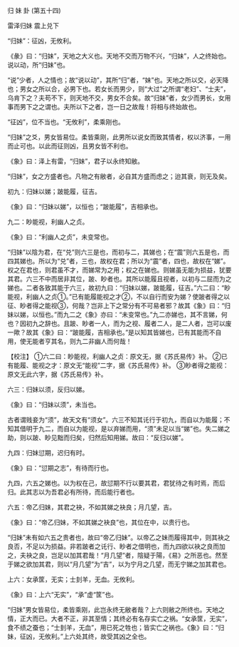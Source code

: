 归 妹 卦 (第五十四)

雷泽归妹 震上兑下

“归妹”：征凶，无攸利。

《彖》曰：“归妹”，天地之大义也。天地不交而万物不兴，“归妹”，人之终始也。说以动，所“归妹”也。

“说”少者，人之情也；故“说以动”，其所“归”者，“妹”也。天地之所以交，必天降也；男女之所以合，必男下也。若女长而男少，则“大过”之所谓“老妇”、“士夫”，乌肯下之？夫苟不下，则天地不交，男女不合矣。故“归妹”者，女少而男长，女用事而男下之之谓也。夫所以下之者，岂一日之故哉！将相与终始故也。

“征凶”，位不当也。“无攸利”，柔乘刚也。

“归妹”之爻，男女皆易位。柔皆乘刚，此男所以说女而致其情者，权以济事，一用而止可也。以此而征则凶，且男女皆不利也。

《象》曰：泽上有雷，“归妹”，君子以永终知敝。

“归妹”，女之方盛者也。凡物之有敝者，必自其方盛而虑之；迨其衰，则无及矣。

初九：归妹以娣；跛能履，征吉。

《象》曰：“归妹以娣”，以恒也；“跛能履”，吉相承也。

九二：眇能视，利幽人之贞。

《象》曰：“利幽人之贞”，未变常也。

“归妹”以陰为君，在“兑”则六三是也，而初与二，其娣也；在“震”则六五是也，而四其娣也。所以为“兑”者，三也，故权在君；所以为“震”者，四也，故权在“娣”。权之在君也，则君虽不才，而娣常为之用；权之在娣也。则娣虽无能为损益，犹要其君。六三不中而居非其位，跛、眇者也。其所以能履且视者，以初与二屈而为之娣也。二者各致其能于六三，故初九曰：“归妹以娣，跛能履，征吉。”六二曰：“眇能视，利幽人之贞①。”已有能履能视之才②，不以自行而安为娣？使跛者得之以征、眇者得之能视③，何哉？岂非上下之常分有不可易者邪？故其《象》曰：“归妹以娣，以恒也。”而九二之《象》亦曰：“未变常也。”九二亦娣也，其不言娣，何也？因初九之辞也。且跛、眇者一人，而为之视、履者二人，是二人者，岂可以废一歟？故其《象》曰：“跛能履，吉相承也。”是以知其皆娣也，已有其能而不自用，使无能者亨其名，则九二非幽人而何哉！

【校注】 ①六二曰：眇能视，利幽人之贞：原文无，据《苏氏易传》补。 ②已有能履、能视之才：原文无“能视”二字，据《苏氏易传》补。 ③眇者得之能视：原文无此六字，据《苏氏易传》补。

六三：归妹以须，反归以娣。

《象》曰：“归妹以须”，未当也。

古者谓贱妾为“须”，故天文有“须女”。六三不知其讬行于初九，而自以为能履；不知其借明于九二，而自以为能视，是以弃娣而用，“须”未足以当“娣”也。失二娣之助，则以跛、眇见黜而归矣，归然后知用娣。故曰：“反归以娣”。

九四：归妹愆期，迟归有时。

《象》曰：“愆期之志”，有待而行也。

九四，六五之娣也。以为权在己，故愆期不行以要其君，君犹待之有时焉，而后归。此其志以为吾君必有所待，而后能行者也。

六五：帝乙归妹，其君之袂，不如其娣之袂良；月几望，吉。

《象》曰：“帝乙归妹，不如其娣之袂良”也，其位在中，以贵行也。

“归妹”未有如六五之贵者也，故曰“帝乙归妹”。以帝乙之妹而履得其中，则其袂之良否，不足以为损益。非若跛者之讬行、眇者之借明也，而九四欲以袂之良而加之，夫袂之良，岂足以加其君哉！“月几望”者，陰疑于陽，《易》之所恶也。然至于娣之欲加其君，则以“月几望”为“吉”，以为宁月之几望，而无宁娣之加其君也。

上六：女承筐，无实；士刲羊，无血。无攸利。

《象》曰：上六“无实”，“承”虚“筐”也。

“归妹”男女皆易位，柔皆乘刚，此岂永终无敝者哉？上六则敝之所终也。天地之情，正大而已。大者不正，非其至情；其终必有名存实亡之祸。“女承筐，无实”，食不绩之蚕也；“士刲羊，无血”，用已死之牲也；皆实亡之祸也。《象》曰：“归妹，征凶，无攸利。”上六处其终，故受其凶之全也。

